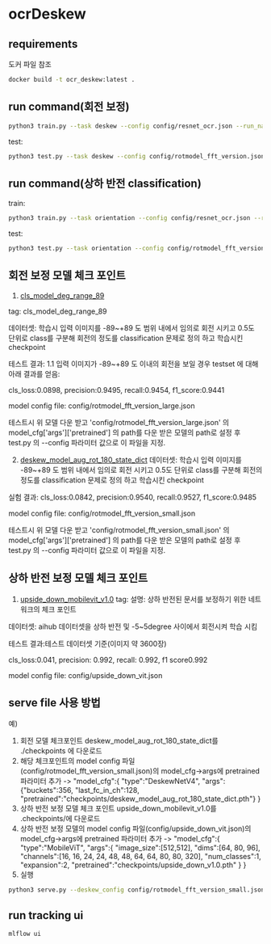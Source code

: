 # ocrDeskew

## requirements
도커 파일 참조
```bash
docker build -t ocr_deskew:latest .
```


## run command(회전 보정)
```bash
python3 train.py --task deskew --config config/resnet_ocr.json --run_name {RUN_NAME_YOU_WANT}
```
test:
```bash
python3 test.py --task deskew --config config/rotmodel_fft_version.json --run_name {RUN_NAME_YOU_WANT}
```

## run command(상하 반전 classification)
train:
```bash
python3 train.py --task orientation --config config/resnet_ocr.json --run_name {RUN_NAME_YOU_WANT}
```
test:
```bash
python3 test.py --task orientation --config config/rotmodel_fft_version.json --run_name {RUN_NAME_YOU_WANT}
```


## 회전 보정 모델 체크 포인트
1. [cls_model_deg_range_89](https://drive.google.com/file/d/1P_fj-hDsW4TJkUCo-jKMVQEPrTPsy7M0/view?usp=sharing)

tag: cls_model_deg_range_89

데이터셋: 학습시 입력 이미지를 -89~+89 도 범위 내에서 임의로 회전 시키고 0.5도 단위로 class를 구분해 회전의 정도를 classification 
문제로 정의 하고 학습시킨 checkpoint

테스트 결과:
1.1 입력 이미지가 -89~+89 도 이내의 회전을 보일 경우 testset 에 대해 아래 결과를 얻음:

cls_loss:0.0898, precision:0.9495, recall:0.9454, f1_score:0.9441

model config file: config/rotmodel_fft_version_large.json

테스트시 위 모델 다운 받고 'config/rotmodel_fft_version_large.json' 의 model_cfg['args']['pretrained'] 의 path를 다운 받은 모델의 
path로 설정 후 test.py 의 --config 파라미터 값으로 이 파일을 지정.


2. [deskew_model_aug_rot_180_state_dict](https://drive.google.com/file/d/1tXntxFk5KXfYfQS70FsCcGnsqkwfgXhF/view?usp=sharing)
데이터셋: 학습시 입력 이미지를 -89~+89 도 범위 내에서 임의로 회전 시키고 0.5도 단위로 class를 구분해 회전의 정도를 classification 
문제로 정의 하고 학습시킨 checkpoint

실험 결과:
cls_loss:0.0842, precision:0.9540, recall:0.9527, f1_score:0.9485

model config file: config/rotmodel_fft_version_small.json

테스트시 위 모델 다운 받고 'config/rotmodel_fft_version_small.json' 의 model_cfg['args']['pretrained'] 의 path를 다운 받은 모델의 
path로 설정 후 test.py 의 --config 파라미터 값으로 이 파일을 지정.


## 상하 반전 보정 모델 체크 포인트
1. [upside_down_mobilevit_v1.0](https://drive.google.com/file/d/1ecFc8iMWZl4H3a4NTsLeKKvng6a8jubK/view?usp=sharing)
tag:
설명: 상하 반전된 문서를 보정하기 위한 네트워크의 체크 포인트

데이터셋: aihub 데이터셋을 상하 반전 및 -5~5degree 사이에서 회전시켜 학습 시킴

테스트 결과:테스트 데이터셋 기준(이미지 약 3600장)

cls_loss:0.041, precision: 0.992, recall: 0.992, f1 score0.992

model config file: config/upside_down_vit.json


## serve file 사용 방법
예)
1. 회전 모델 체크포인트 deskew_model_aug_rot_180_state_dict를  ./checkpoints 에 다운로드
2. 해당 체크포인트의 model config 파일(config/rotmodel_fft_version_small.json)의 model_cfg->args에 pretrained 파라미터 추가
  -> "model_cfg":{
        "type":"DeskewNetV4",
        "args":{"buckets":356, "last_fc_in_ch":128, "pretrained":"checkpoints/deskew_model_aug_rot_180_state_dict.pth"}
    }
3. 상하 반전 보정 모델 체크 포인트 upside_down_mobilevit_v1.0를 .checkpoints/에 다운로드
4. 상하 반전 보정 모델의 model config 파일(config/upside_down_vit.json)의  model_cfg->args에 pretrained 파라미터 추가
  ->  "model_cfg":{
        "type":"MobileViT",
        "args":{
            "image_size":[512,512],
            "dims":[64, 80, 96],
            "channels":[16, 16, 24, 24, 48, 48, 64, 64, 80, 80, 320],
            "num_classes":1,
            "expansion":2,
            "pretrained":"checkpoints/upside_down_v1.0.pth"
        }
    }
5. 실행
```bash
python3 serve.py --deskew_config config/rotmodel_fft_version_small.json --orientation_config config/upside_down_vit.json --run_name your_run_name
```

## run tracking ui
```bash
mlflow ui
```